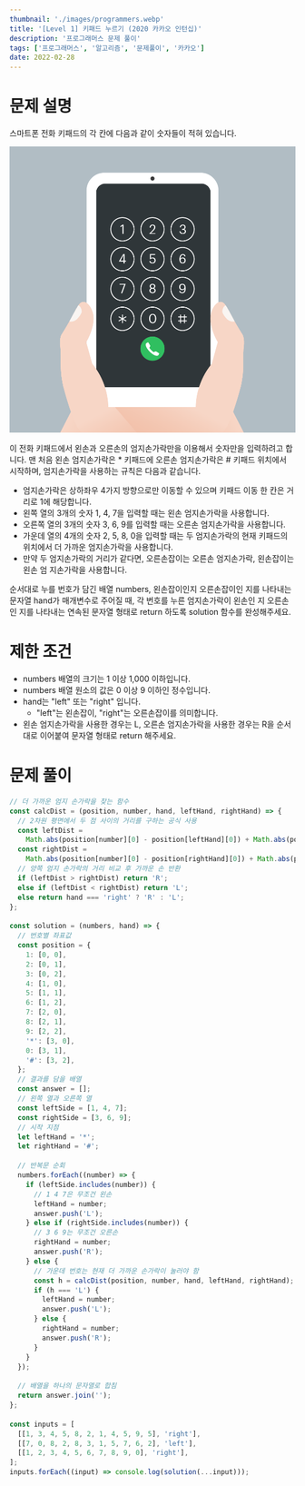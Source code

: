 ```yaml
---
thumbnail: './images/programmers.webp'
title: '[Level 1] 키패드 누르기 (2020 카카오 인턴십)'
description: '프로그래머스 문제 풀이'
tags: ['프로그래머스', '알고리즘', '문제풀이', '카카오']
date: 2022-02-28
---
```


# 문제 설명

스마트폰 전화 키패드의 각 칸에 다음과 같이 숫자들이 적혀 있습니다.

![프로그래머스](./images/1-1.png)

이 전화 키패드에서 왼손과 오른손의 엄지손가락만을 이용해서 숫자만을 입력하려고 합니다. 맨 처음 왼손 엄지손가락은 \* 키패드에 오른손 엄지손가락은 # 키패드 위치에서 시작하며, 엄지손가락을 사용하는 규칙은 다음과 같습니다.

- 엄지손가락은 상하좌우 4가지 방향으로만 이동할 수 있으며 키패드 이동 한 칸은 거리로 1에 해당합니다.
- 왼쪽 열의 3개의 숫자 1, 4, 7을 입력할 때는 왼손 엄지손가락을 사용합니다.
- 오른쪽 열의 3개의 숫자 3, 6, 9를 입력할 때는 오른손 엄지손가락을 사용합니다.
- 가운데 열의 4개의 숫자 2, 5, 8, 0을 입력할 때는 두 엄지손가락의 현재 키패드의 위치에서 더 가까운 엄지손가락을 사용합니다.
- 만약 두 엄지손가락의 거리가 같다면, 오른손잡이는 오른손 엄지손가락, 왼손잡이는 왼손 엄 지손가락을 사용합니다.

순서대로 누를 번호가 담긴 배열 numbers, 왼손잡이인지 오른손잡이인 지를 나타내는 문자열 hand가 매개변수로 주어질 때, 각 번호를 누른 엄지손가락이 왼손인 지 오른손인 지를 나타내는 연속된 문자열 형태로 return 하도록 solution 함수를 완성해주세요.

# 제한 조건

- numbers 배열의 크기는 1 이상 1,000 이하입니다.
- numbers 배열 원소의 값은 0 이상 9 이하인 정수입니다.
- hand는 "left" 또는 "right" 입니다.
  - "left"는 왼손잡이, "right"는 오른손잡이를 의미합니다.
- 왼손 엄지손가락을 사용한 경우는 L, 오른손 엄지손가락을 사용한 경우는 R을 순서대로 이어붙여 문자열 형태로 return 해주세요.

# 문제 풀이

```javascript
// 더 가까운 엄지 손가락을 찾는 함수
const calcDist = (position, number, hand, leftHand, rightHand) => {
  // 2차원 평면에서 두 점 사이의 거리를 구하는 공식 사용
  const leftDist =
    Math.abs(position[number][0] - position[leftHand][0]) + Math.abs(position[number][1] - position[leftHand][1]);
  const rightDist =
    Math.abs(position[number][0] - position[rightHand][0]) + Math.abs(position[number][1] - position[rightHand][1]);
  // 양쪽 엄지 손가락의 거리 비교 후 가까운 손 반환
  if (leftDist > rightDist) return 'R';
  else if (leftDist < rightDist) return 'L';
  else return hand === 'right' ? 'R' : 'L';
};

const solution = (numbers, hand) => {
  // 번호별 좌표값
  const position = {
    1: [0, 0],
    2: [0, 1],
    3: [0, 2],
    4: [1, 0],
    5: [1, 1],
    6: [1, 2],
    7: [2, 0],
    8: [2, 1],
    9: [2, 2],
    '*': [3, 0],
    0: [3, 1],
    '#': [3, 2],
  };
  // 결과를 담을 배열
  const answer = [];
  // 왼쪽 열과 오른쪽 열
  const leftSide = [1, 4, 7];
  const rightSide = [3, 6, 9];
  // 시작 지점
  let leftHand = '*';
  let rightHand = '#';

  // 반복문 순회
  numbers.forEach((number) => {
    if (leftSide.includes(number)) {
      // 1 4 7은 무조건 왼손
      leftHand = number;
      answer.push('L');
    } else if (rightSide.includes(number)) {
      // 3 6 9는 무조건 오른손
      rightHand = number;
      answer.push('R');
    } else {
      // 가운데 번호는 현재 더 가까운 손가락이 눌러야 함
      const h = calcDist(position, number, hand, leftHand, rightHand);
      if (h === 'L') {
        leftHand = number;
        answer.push('L');
      } else {
        rightHand = number;
        answer.push('R');
      }
    }
  });

  // 배열을 하나의 문자열로 합침
  return answer.join('');
};

const inputs = [
  [[1, 3, 4, 5, 8, 2, 1, 4, 5, 9, 5], 'right'],
  [[7, 0, 8, 2, 8, 3, 1, 5, 7, 6, 2], 'left'],
  [[1, 2, 3, 4, 5, 6, 7, 8, 9, 0], 'right'],
];
inputs.forEach((input) => console.log(solution(...input)));
```
